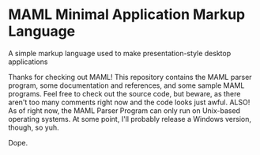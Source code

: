 # MAML Minimal Application Markup Language
A simple markup language used to make presentation-style desktop applications

Thanks for checking out MAML! This repository contains the MAML parser program, some documentation and references, and some sample MAML programs.
Feel free to check out the source code, but beware, as there aren't too many comments right now and the code looks just awful.
ALSO! As of right now, the MAML Parser Program can only run on Unix-based operating systems. At some point, I'll probably release a Windows version, though, so yuh.

Dope.
